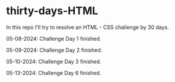 # thirty-days-HTML
In this repo I'll try to resolve an HTML - CSS challenge by 30 days.

05-08-2024: Challenge Day 1 finished.

05-09-2024: Challenge Day 2 finished.

05-10-2024: Challenge Day 3 finished.

05-13-2024: Challenge Day 6 finished.

